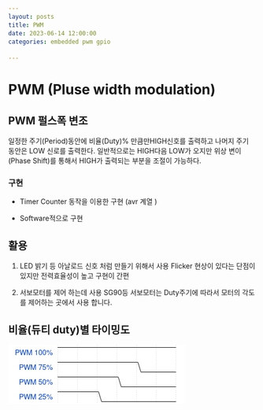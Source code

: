 ```yaml
---
layout: posts
title: PWM 
date: 2023-06-14 12:00:00
categories: embedded pwm gpio

---
```


# PWM (Pluse width modulation)

## PWM 펄스폭 변조

일정한 주기(Period)동안에 비율(Duty)% 만큼만HIGH신호를 출력하고 나머지 주기 동안은 LOW 신로를 출력한다. 일반적으로는 HIGH다음 LOW가 오지만 위상 변이(Phase Shift)를 통해서 HIGH가 출력되는 부분을 조절이 가능하다.

### 구현

* Timer Counter 동작을 이용한 구현 (avr 계열 )

* Software적으로 구현

## 활용

1. LED 밝기 등 아날로드  신호 처럼 만들기 위해서 사용 Flicker 현상이 있다는 단점이 있지만 전력효율성이 높고 구현이 간편

2. 서보모터를 제어 하는데 사용 SG90등 서보모터는 Duty주기에 따라서 모터의 각도를 제어하는 곳에서 사용 합니다. 

## 비율(듀티 duty)별 타이밍도

<img title="" src="assets/img/2023-06-14-pwm.png" alt="타이밍도" data-align="center">
